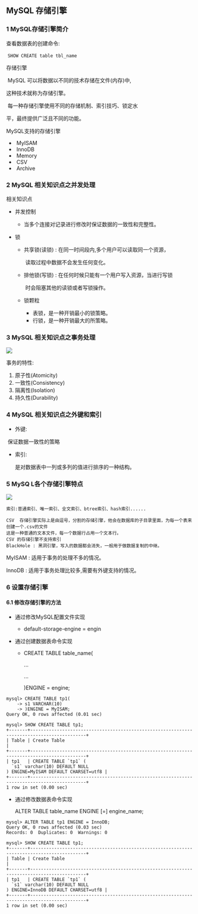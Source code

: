 ## MySQL 存储引擎





### 1 MySQL存储引擎简介

查看数据表的创建命令:

​	`SHOW CREATE table tbl_name`

存储引擎

​	MySQL 可以将数据以不同的技术存储在文件(内存)中,

这种技术就称为存储引擎。

​	每一种存储引擎使用不同的存储机制、索引技巧、锁定水

平，最终提供广泛且不同的功能。



MySQL支持的存储引擎

- ​	MyISAM
- ​        InnoDB
- ​        Memory
- ​        CSV
- ​        Archive



### 2 MySQL 相关知识点之并发处理





相关知识点

- 并发控制

  - 当多个连接对记录进行修改时保证数据的一致性和完整性。

- 锁

  - 共享锁(读锁)	:  在同一时间段内,多个用户可以读取同一个资源，

    ​			    读取过程中数据不会发生任何变化。

  - 排他锁(写锁)    :   在任何时候只能有一个用户写入资源，当进行写锁

    ​                             时会阻塞其他的读锁或者写锁操作。

  - 锁颗粒

    - 表锁，是一种开销最小的锁策略。
    - 行锁，是一种开销最大的所策略。



### 3 MySQL 相关知识点之事务处理



![](http://p7bj6aatj.bkt.clouddn.com/mysql_%E4%BA%8B%E5%8A%A1.png)



事务的特性:

1. 原子性(Atomicity)
2. 一致性(Consistency)
3. 隔离性(Isolation)
4. 持久性(Durability)



### 4  MySQL 相关知识点之外键和索引

- 外键:

​	保证数据一致性的策略

- 索引:

  是对数据表中一列或多列的值进行排序的一种结构。



### 5 MySQ L各个存储引擎特点

![](http://p7bj6aatj.bkt.clouddn.com/mysql_%E5%90%84%E7%A7%8D%E5%BC%95%E6%93%8E%E7%9A%84%E7%89%B9%E5%BE%81.png)

`索引:普通索引、唯一索引、全文索引、btree索引、hash索引......`



```
CSV  存储引擎实际上是由逗号，分割的存储引擎，他会在数据库的子目录里面，为每一个表来创建一个.csv的文件
这是一种普通的文本文件，每一个数据行占用一个文本行。
CSV 的存储引擎不支持索引
BlackHole : 黑洞引擎，写入的数据都会消失，一般用于做数据复制的中继。
```

MyISAM :  适用于事务的处理不多的情况。

InnoDB  :  适用于事务处理比较多,需要有外键支持的情况。





### 6  设置存储引擎

#### 6.1 修改存储引擎的方法

- 通过修改MySQL配置文件实现

  - default-storage-engine = engin

- 通过创建数据表命令实现

  - CREATE TABLE table_name(

    ...

    ...

    )ENGINE = engine;



```mysql
mysql> CREATE TABLE tp1(
    -> s1 VARCHAR(10)
    -> )ENGINE = MyISAM;
Query OK, 0 rows affected (0.01 sec)

mysql> SHOW CREATE TABLE tp1;
+-------+-------------------------------------------------------------------------------------------+
| Table | Create Table                                                                              |
+-------+-------------------------------------------------------------------------------------------+
| tp1   | CREATE TABLE `tp1` (
  `s1` varchar(10) DEFAULT NULL
) ENGINE=MyISAM DEFAULT CHARSET=utf8 |
+-------+-------------------------------------------------------------------------------------------+
1 row in set (0.00 sec)

```



- 通过修改数据表命令实现

  ALTER TABLE table_name ENGINE [=] engine_name;



```mysql
mysql> ALTER TABLE tp1 ENGINE = InnoDB;
Query OK, 0 rows affected (0.03 sec)
Records: 0  Duplicates: 0  Warnings: 0

mysql> SHOW CREATE TABLE tp1;
+-------+-------------------------------------------------------------------------------------------+
| Table | Create Table                                                                              |
+-------+-------------------------------------------------------------------------------------------+
| tp1   | CREATE TABLE `tp1` (
  `s1` varchar(10) DEFAULT NULL
) ENGINE=InnoDB DEFAULT CHARSET=utf8 |
+-------+-------------------------------------------------------------------------------------------+
1 row in set (0.00 sec)

```


